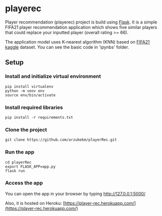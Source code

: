 # playerec
Player recommendation (playerec) project is build using [Flask](http://flask.pocoo.org/). It is a simple FIFA21 player recommendation application which shows five similar players that could replace your inputted player (overall rating >= 66). 

The application model uses K-nearest algorithm (KNN) based on [FIFA21 kaggle](https://www.kaggle.com/stefanoleone992/fifa-21-complete-player-dataset?select=players_21.csv) dataset. You can see the basic code in 'ipynbs' folder.

## Setup
### Install and initialize virtual environment
```
pip install virtualenv
python -m venv env
source env/bin/activate
```
### Install required libraries
```
pip install -r requirements.txt
```
### Clone the project
```
git clone https://github.com/arzubekm/playerRec.git
```
### Run the app
```
cd playerRec
export FLASK_APP=app.py
flask run
```
### Access the app
You can open the app in your browser by typing http://127.0.0.1:5000/

Also, it is hosted on Heroku: [https://player-rec.herokuapp.com/](https://player-rec.herokuapp.com/)
